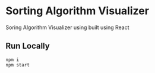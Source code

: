 # Sorting Algorithm Visualizer

Soring Algorithm Visualizer using built using React

## Run Locally

```
npm i
npm start
